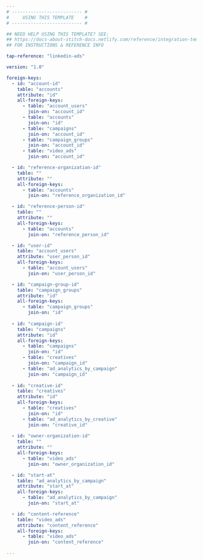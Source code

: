 ```yaml
---
# -------------------------- #
#     USING THIS TEMPLATE    #
# -------------------------- #

## NEED HELP USING THIS TEMPLATE? SEE:
## https://docs-about-stitch-docs.netlify.com/reference/integration-templates/saas-foreign-keys/
## FOR INSTRUCTIONS & REFERENCE INFO

tap-reference: "linkedin-ads"

version: "1.0"

foreign-keys:
  - id: "account-id"
    table: "accounts"
    attribute: "id"
    all-foreign-keys:
      - table: "account_users"
        join-on: "account_id"
      - table: "accounts"
        join-on: "id" 
      - table: "campaigns"
        join-on: "account_id"
      - table: "campaign_groups"
        join-on: "account_id"
      - table: "video_ads"
        join-on: "account_id"      

  - id: "reference-organization-id"
    table: ""
    attribute: ""
    all-foreign-keys:
      - table: "accounts"
        join-on: "reference_organization_id"

  - id: "reference-person-id"
    table: ""
    attribute: ""
    all-foreign-keys:
      - table: "accounts"
        join-on: "reference_person_id"

  - id: "user-id"
    table: "account_users"
    attribute: "user_person_id"
    all-foreign-keys:
      - table: "account_users"
        join-on: "user_person_id"

  - id: "campaign-group-id"
    table: "campaign_groups"
    attribute: "id"
    all-foreign-keys:
      - table: "campaign_groups"
        join-on: "id"
       
  - id: "campaign-id"
    table: "campaigns"
    attribute: "id"
    all-foreign-keys:
      - table: "campaigns"
        join-on: "id"
      - table: "creatives"
        join-on: "campaign_id"
      - table: "ad_analytics_by_campaign"
        join-on: "campaign_id" 
        
  - id: "creative-id"
    table: "creatives"
    attribute: "id"
    all-foreign-keys:
      - table: "creatives"
        join-on: "id"
      - table: "ad_analytics_by_creative"
        join-on: "creative_id"
        
  - id: "owner-organization-id"
    table: ""
    attribute: ""
    all-foreign-keys:
      - table: "video_ads"
        join-on: "owner_organization_id"

  - id: "start-at"
    table: "ad_analytics_by_campaign"
    attribute: "start_at"
    all-foreign-keys:
      - table: "ad_analytics_by_campaign"
        join-on: "start_at"

  - id: "content-reference"
    table: "video_ads"
    attribute: "content_reference"
    all-foreign-keys:
      - table: "video_ads"
        join-on: "content_reference"      
                                           
---
```

